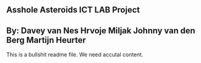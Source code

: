 
Asshole Asteroids
ICT LAB Project
---------------------------
By:
Davey van Nes
Hrvoje Miljak
Johnny van den Berg
Martijn Heurter
---------------------------


This is a bullshit readme file. We need accutal content.

